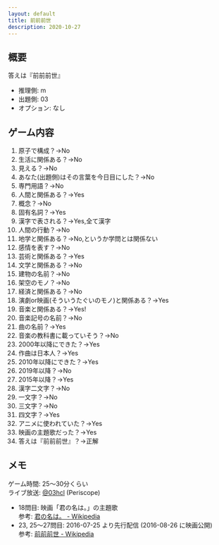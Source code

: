 ```yaml
---
layout: default
title: 前前前世
description: 2020-10-27
---
```


## 概要

答えは『前前前世』

- 推理側: m
- 出題側: 03
- オプション: なし

## ゲーム内容

1. 原子で構成？→No
2. 生活に関係ある？→No
3. 見える？→No
4. あなた(出題側)はその言葉を今日目にした？→No
5. 専門用語？→No
6. 人間と関係ある？→Yes
7. 概念？→No
8. 固有名詞？→Yes
9. 漢字で表される？→Yes,全て漢字
10. 人間の行動？→No
11. 地学と関係ある？→No,というか学問とは関係ない
12. 感情を表す？→No
13. 芸術と関係ある？→Yes
14. 文学と関係ある？→No
15. 建物の名前？→No
16. 架空のモノ？→No
17. 経済と関係ある？→No
18. 演劇or映画(そういうたぐいのモノ)と関係ある？→Yes
19. 音楽と関係ある？→Yes!
20. 音楽記号の名前？→No
21. 曲の名前？→Yes
22. 音楽の教科書に載っていそう？→No
23. 2000年以降にできた？→Yes
24. 作曲は日本人？→Yes
25. 2010年以降にできた？→Yes
26. 2019年以降？→No
27. 2015年以降？→Yes
28. 漢字二文字？→No
29. 一文字？→No
30. 三文字？→No
31. 四文字？→Yes
32. アニメに使われていた？→Yes
33. 映画の主題歌だった？→Yes
34. 答えは『前前前世』？→正解

## メモ

ゲーム時間: 25～30分くらい  
ライブ放送: [@03hcl](https://www.periscope.tv/03hcl/1vOGwkrQrdEGB) (Periscope)

- 18問目: 映画「君の名は。」の主題歌  
  参考: [君の名は。 - Wikipedia](https://ja.wikipedia.org/wiki/%E5%90%9B%E3%81%AE%E5%90%8D%E3%81%AF%E3%80%82)
- 23, 25～27問目: 2016-07-25 より先行配信 (2016-08-26 に映画公開)  
  参考: [前前前世 - Wikipedia](https://ja.wikipedia.org/wiki/%E5%89%8D%E5%89%8D%E5%89%8D%E4%B8%96)
